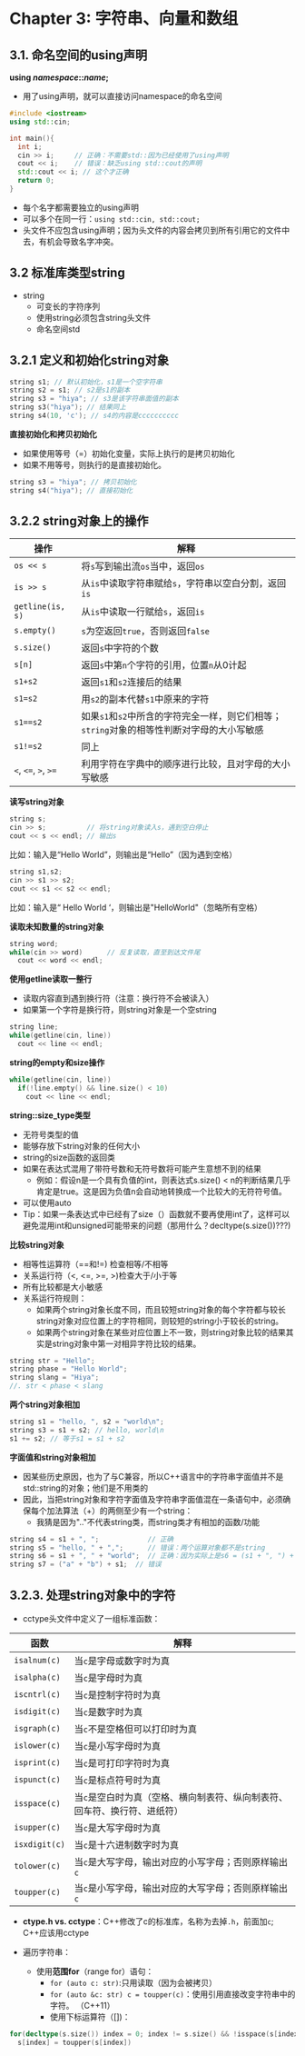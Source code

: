 # Chapter 3: 字符串、向量和数组

## 3.1. 命名空间的using声明

**using *namespace*::*name*;**

 - 用了using声明，就可以直接访问namespace的命名空间

```cpp
#include <iostream>
using std::cin;

int main(){
  int i;
  cin >> i;     // 正确：不需要std::因为已经使用了using声明
  cout << i;    // 错误：缺乏using std::cout的声明
  std::cout << i; // 这个才正确
  return 0;
}
```

 - 每个名字都需要独立的using声明
 - 可以多个在同一行：``using std::cin, std::cout;``
 - 头文件不应包含using声明；因为头文件的内容会拷贝到所有引用它的文件中去，有机会导致名字冲突。

## 3.2 标准库类型string

 - string
   - 可变长的字符序列
   - 使用string必须包含string头文件
   - 命名空间std

## 3.2.1 定义和初始化string对象

```cpp
string s1; // 默认初始化，s1是一个空字符串
string s2 = s1; // s2是s1的副本
string s3 = "hiya"; // s3是该字符串面值的副本
string s3("hiya"); // 结果同上
string s4(10, 'c'); // s4的内容是cccccccccc
```

**直接初始化和拷贝初始化**

 - 如果使用等号（=）初始化变量，实际上执行的是拷贝初始化
 - 如果不用等号，则执行的是直接初始化。

```cpp
string s3 = "hiya"; // 拷贝初始化
string s4("hiya"); // 直接初始化
```

## 3.2.2 string对象上的操作

| 操作 | 解释 |
|-----|-----|
| `os << s` | 将`s`写到输出流`os`当中，返回`os` |
| `is >> s` | 从`is`中读取字符串赋给`s`，字符串以空白分割，返回`is` |
| `getline(is, s)` | 从`is`中读取一行赋给`s`，返回`is` |
| `s.empty()` | `s`为空返回`true`，否则返回`false` |
| `s.size()` | 返回`s`中字符的个数 |
| `s[n]` | 返回`s`中第`n`个字符的引用，位置`n`从0计起 |
| `s1+s2` | 返回`s1`和`s2`连接后的结果 |
| `s1=s2` | 用`s2`的副本代替`s1`中原来的字符 |
| `s1==s2` | 如果`s1`和`s2`中所含的字符完全一样，则它们相等；`string`对象的相等性判断对字母的大小写敏感 |
| `s1!=s2` | 同上 |
| `<`, `<=`, `>`, `>=` | 利用字符在字典中的顺序进行比较，且对字母的大小写敏感 |

**读写string对象**

```cpp
string s;
cin >> s;          // 将string对象读入s，遇到空白停止
cout << s << endl; // 输出s 
```

比如：输入是“Hello World”，则输出是“Hello”（因为遇到空格）

```cpp
string s1,s2;
cin >> s1 >> s2;
cout << s1 << s2 << endl;
```

比如：输入是“    Hello World    ‘，则输出是"HelloWorld"（忽略所有空格）

**读取未知数量的string对象**

```cpp
string word;
while(cin >> word)      // 反复读取，直至到达文件尾
  cout << word << endl;
```

**使用getline读取一整行**

 - 读取内容直到遇到换行符（注意：换行符不会被读入）
 - 如果第一个字符是换行符，则string对象是一个空string

```cpp
string line;
while(getline(cin, line))
  cout << line << endl;
```

**string的empty和size操作**

```cpp
while(getline(cin, line))
  if(!line.empty() && line.size() < 10)
    cout << line << endl;
```

**string::size_type类型**
 - 无符号类型的值
 - 能够存放下string对象的任何大小
 - string的size函数的返回类
 - 如果在表达式混用了带符号数和无符号数将可能产生意想不到的结果
   - 例如：假设n是一个具有负值的int，则表达式s.size() < n的判断结果几乎肯定是true。这是因为负值n会自动地转换成一个比较大的无符符号值。
 - 可以使用auto
 - Tip：如果一条表达式中已经有了size（）函数就不要再使用int了，这样可以避免混用int和unsigned可能带来的问题（那用什么？decltype(s.size())???)

**比较string对象**
 - 相等性运算符（==和!=) 检查相等/不相等
 - 关系运行符（<, <=, >=, >)检查大于/小于等
 - 所有比较都是大小敏感
 - 关系运行符规则：
   - 如果两个string对象长度不同，而且较短string对象的每个字符都与较长string对象对应位置上的字符相同，则较短的string小于较长的string。
   - 如果两个string对象在某些对应位置上不一致，则string对象比较的结果其实是string对象中第一对相异字符比较的结果。
```cpp
string str = "Hello";
string phase = "Hello World";
string slang = "Hiya";
//. str < phase < slang
```

**两个string对象相加**

```cpp
string s1 = "hello, ", s2 = "world\n";
string s3 = s1 + s2; // hello, world\n
s1 += s2; // 等于s1 = s1 + s2
```

**字面值和string对象相加**
 - 因某些历史原因，也为了与C兼容，所以C++语言中的字符串字面值并不是std::string的对象；他们是不用类的
 - 因此，当把string对象和字符字面值及字符串字面值混在一条语句中，必须确保每个加法算法（+）的两侧至少有一个string：
   - 我猜是因为\"..\"不代表string类，而string类才有相加的函数/功能
```cpp
string s4 = s1 + ", ";            // 正确
string s5 = "hello, " + ",";      // 错误：两个运算对象都不是string
string s6 = s1 + ", " + "world";  // 正确：因为实际上是s6 = (s1 + ", ") + world，而(s1+",")的结果是string类
string s7 = ("a" + "b") + s1;  // 错误
```

## 3.2.3. 处理string对象中的字符

 - cctype头文件中定义了一组标准函数：

| 函数 | 解释 |
|-----|-----|
| `isalnum(c)` | 当`c`是字母或数字时为真 |
| `isalpha(c)` | 当`c`是字母时为真 |
| `iscntrl(c)` | 当`c`是控制字符时为真 |
| `isdigit(c)` | 当`c`是数字时为真 |
| `isgraph(c)` | 当`c`不是空格但可以打印时为真 |
| `islower(c)` | 当`c`是小写字母时为真 |
| `isprint(c)` | 当`c`是可打印字符时为真 |
| `ispunct(c)` | 当`c`是标点符号时为真 |
| `isspace(c)` | 当`c`是空白时为真（空格、横向制表符、纵向制表符、回车符、换行符、进纸符） |
| `isupper(c)` | 当`c`是大写字母时为真 |
| `isxdigit(c)` | 当`c`是十六进制数字时为真 |
| `tolower(c)` | 当`c`是大写字母，输出对应的小写字母；否则原样输出`c` |
| `toupper(c)` | 当`c`是小写字母，输出对应的大写字母；否则原样输出`c` |

- **ctype.h vs. cctype**：C++修改了c的标准库，名称为去掉`.h`，前面加`c`; C++应该用cctype

- 遍历字符串： 
   - 使用**范围for**（range for）语句： 
     - `for (auto c: str)`:只用读取（因为会被拷贝）
     - `for (auto &c: str) c = toupper(c)`：使用引用直接改变字符串中的字符。 （C++11）
     - 使用下标运算符（[])：
```cpp
for(decltype(s.size()) index = 0; index != s.size() && !isspace(s[index]); ++index)
  s[index] = toupper(s[index])
```

